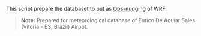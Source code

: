 This script prepare the databaset to put as [Obs-nudging](https://www2.mmm.ucar.edu/wrf/users/docs/ObsNudgingGuide.pdf) of WRF.
> **Note:**  Prepared for meteorological database of Eurico De Aguiar Sales (Vitoria - ES, Brazil) Airpot.

